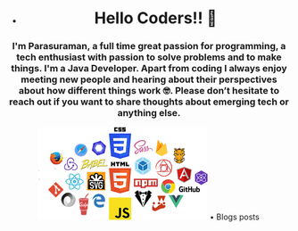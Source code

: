 - <h1 align="center">Hello Coders!! 👋</h1>
<h3 align="center">I'm Parasuraman, a full time great passion for programming, a tech enthusiast with passion to solve problems and to make things.
I'm a Java Developer. Apart from coding I always enjoy meeting new people and hearing about their perspectives about how different things work 🤓. Please don’t hesitate to reach out if you want to share thoughts about emerging tech or anything else.</h3>
<p align="center">
  <img src="download12.png" alt="ParasuRaman" /> • 
    <body style="background-color🚙>
  
</p>

- 🔭 I’m currently working on **Trainee Developer**
- 🌱 I’m currently learning **Java Full Stack**
- 👯 I’m looking to collaborate on **Development Based Projects**
- 💬 Ask me about **anything you want.**
- 📫 How to reach me **Linkedin**
- 😄 𝙿𝚛𝚘𝚗𝚘𝚞𝚗𝚜 **𝙷𝚎/𝙷𝚒𝚖/𝙷𝚒𝚜**
- ⚡ Fun fact **I think I'm funny😄


### Blogs posts

<!---
Parasu86/Parasu86 is a ✨ special ✨ repository because its `README.md` (this file) appears on your GitHub profile.
You can click the Preview link to take a look at your changes.
--->
